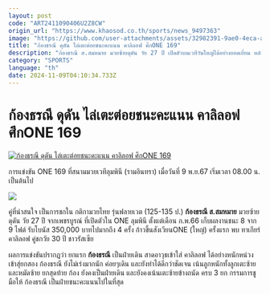 ```yaml
---
layout: post
code: "ART2411090406U2Z8CW"
origin_url: "https://www.khaosod.co.th/sports/news_9497363"
image: "https://github.com/user-attachments/assets/32982391-9ae0-4eca-a392-c7578c2745bd"
title: "ก้องธรณี ดุดัน ไล่เตะต่อยชนะคะแนน คาลิลอฟ ศึกONE 169"
description: "ก้องธรณี ส.สมหมาย มวยซ้ายดุดัน วัย 27 ปี เปิดตัวบนเวทีวันใหญ่ได้อย่างยอดเยี่ยม หลังเอาชนะคะแนน ทาเกียร์ คาลิลอฟ คู่ชกชาวรัสเซีย"
category: "SPORTS"
language: "th"
date: 2024-11-09T04:10:34.733Z
---
```


# ก้องธรณี ดุดัน ไล่เตะต่อยชนะคะแนน คาลิลอฟ ศึกONE 169

[![ก้องธรณี ดุดัน ไล่เตะต่อยชนะคะแนน คาลิลอฟ ศึกONE 169](https://www.khaosod.co.th/wpapp/uploads/2024/11/fert.jpg "ก้องธรณี ดุดัน ไล่เตะต่อยชนะคะแนน คาลิลอฟ ศึกONE 169")](https://www.khaosod.co.th/wpapp/uploads/2024/11/fert.jpg)

การแข่งขัน ONE 169 ที่สนามมวยเวทีลุมพินี (รามอินทรา) เมื่อวันที่ 9 พ.ย.67 เริ่มเวลา 08.00 น. เป็นต้นไป

![](https://www.khaosod.co.th/wpapp/uploads/2024/11/S__24518663.jpg)

คู่ที่น่าสนใจ เป็นการชกใน กติกามวยไทย รุ่นฟลายเวต (125-135 ป.) **ก้องธรณี ส.สมหมาย** มวยซ้ายดุดัน วัย 27 ปี จากเพชรบูรณ์ ที่เปิดตัวใน ONE ลุมพินี ตั้งแต่เดือน ก.พ.66 เก็บผลงานชนะ 8 จาก 9 ไฟต์ รับโบนัส 350,000 บาทไปมากถึง 4 ครั้ง ก้าวขึ้นสังเวียนONE (ใหญ่) ครั้งแรก พบ ทาเกียร์ คาลิลอฟ คู่ชกวัย 30 ปี ชาวรัสเซีย

ผลการแข่งขันปรากฎว่า ยกแรก **ก้องธรณี** เป็นฝ่ายเดิน สาดอาวุธเข้าใส่ คาลิลอฟ ได้อย่างหนักหน่วง เข้าสุ่ยกสอง ก้องธรณี ยังไม่เร่งมากนัก ค่อยๆเดิน และยังทำได้ดีกว่าชัดเจน เน้นลูกหนักทั้งลูกเตะซ้ายและหมัดซ้าย ยกสุดท้าย ก้อง ยังคงเป็นฝ่ายเดิน และยังคงเน้นเตะซ้ายข้างถนัด ครบ 3 ยก กรรมการชูมือให้ ก้องธรณี เป็นฝ่ายชนะคะแนนไปในที่สุด